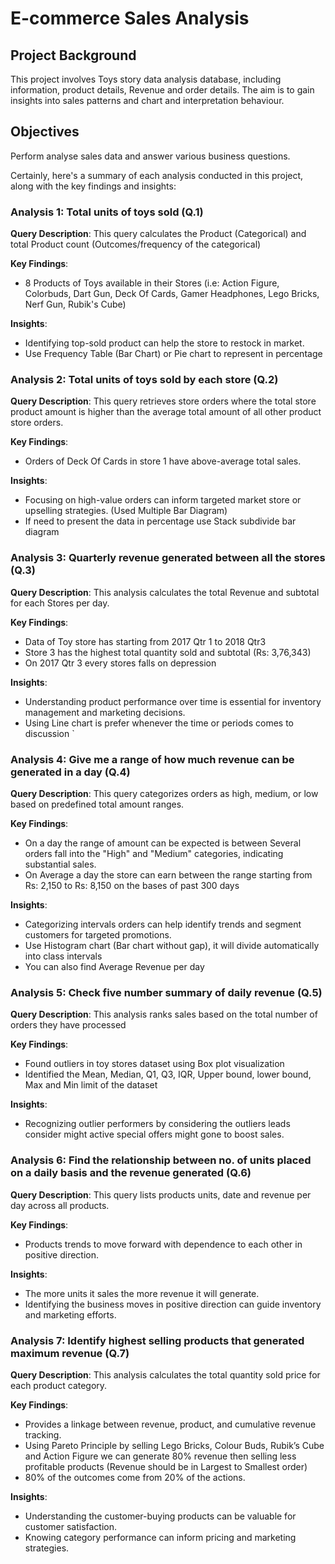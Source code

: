 # E-commerce Sales Analysis

## Project Background
This project involves Toys story data analysis database, including information, product details, Revenue and order details. The aim is to gain insights into sales patterns and chart and interpretation behaviour.

## Objectives
Perform analyse sales data and answer various business questions.

Certainly, here's a summary of each analysis conducted in this project, along with the key findings and insights:

### Analysis 1:  Total units of toys sold (Q.1)

**Query Description**: This query calculates the Product (Categorical) and total Product count (Outcomes/frequency of the categorical) 

**Key Findings**:
- 8 Products of Toys available in their Stores (i.e: Action Figure, Colorbuds, Dart Gun, Deck Of Cards, Gamer Headphones, Lego Bricks, Nerf Gun, Rubik's Cube)

**Insights**:
- Identifying top-sold product can help the store to restock in market.
- Use Frequency Table (Bar Chart) or Pie chart to represent in percentage
   
### Analysis 2: Total units of toys sold by each store (Q.2)
**Query Description**: This query retrieves store orders where the total store product amount is higher than the average total amount of all other product store orders.

**Key Findings**:
- Orders of Deck Of Cards in store 1 have above-average total sales.

**Insights**:
- Focusing on high-value orders can inform targeted market store or upselling strategies. (Used Multiple Bar Diagram)
- If need to present the data in percentage use Stack subdivide bar diagram
   
### Analysis 3: Quarterly revenue generated between all the stores (Q.3)
**Query Description**: This analysis calculates the total Revenue and subtotal for each Stores per day.

**Key Findings**:
- Data of Toy store has starting from 2017 Qtr 1 to 2018 Qtr3 
- Store 3 has the highest total quantity sold and subtotal (Rs: 3,76,343)
- On 2017 Qtr 3 every stores falls on depression 

**Insights**:
- Understanding product performance over time is essential for inventory management and marketing decisions.
- Using Line chart is prefer whenever the time or periods comes to discussion `
 
### Analysis 4: Give me a range of how much revenue can be generated in a day (Q.4)
**Query Description**: This query categorizes orders as high, medium, or low based on predefined total amount ranges.

**Key Findings**:
- On a day the range of amount can be expected is between Several orders fall into the "High" and "Medium" categories, indicating substantial sales.
- On Average a day the store can earn between the range starting from Rs: 2,150 to Rs: 8,150 on the bases of past 300 days 

**Insights**:
- Categorizing intervals orders can help identify trends and segment customers for targeted promotions.
- Use Histogram chart (Bar chart without gap), it will divide automatically into class intervals 
- You can also find Average Revenue per day 
 
### Analysis 5: Check five number summary of daily revenue (Q.5)
**Query Description**: This analysis ranks sales based on the total number of orders they have processed 

**Key Findings**:
- Found outliers in toy stores dataset using Box plot visualization
- Identified the Mean, Median, Q1, Q3, IQR, Upper bound, lower bound, Max and Min limit of the dataset

**Insights**:
- Recognizing outlier performers by considering the outliers leads consider might active special offers might gone to boost sales.
 
### Analysis 6: Find the relationship between no. of units placed on a daily basis and the revenue generated (Q.6)
**Query Description**: This query lists products units, date and revenue per day across all products.

**Key Findings**:
- Products trends to move forward with dependence to each other in positive direction.

**Insights**:
- The more units it sales the more revenue it will generate.
- Identifying the business moves in positive direction can guide inventory and marketing efforts.
 
### Analysis 7: Identify highest selling products that generated maximum revenue (Q.7)
**Query Description**: This analysis calculates the total quantity sold price for each product category.

**Key Findings**:
- Provides a linkage between revenue, product, and cumulative revenue tracking.
- Using Pareto Principle by selling Lego Bricks, Colour Buds, Rubik’s Cube and Action Figure we can generate 80% revenue then selling less profitable products (Revenue should be in Largest to Smallest order)
- 80% of the outcomes come from 20% of the actions.

**Insights**:
- Understanding the customer-buying products can be valuable for customer satisfaction.
- Knowing category performance can inform pricing and marketing strategies.
